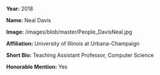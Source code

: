 **Year:** 2018

**Name:** Neal Davis

**Image:** /images/blob/master/People_DavisNeal.jpg

**Affiliation:** University of Illinois at Urbana-Champaign

**Short Bio:** Teaching Assistant Professor, Computer Science

**Honorable Mention:** Yes
